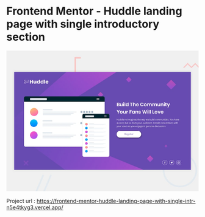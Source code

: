 # Frontend Mentor - Huddle landing page with single introductory section

![Design preview for the Huddle landing page with single introductory section](./design/desktop-preview.jpg)

Project url : https://frontend-mentor-huddle-landing-page-with-single-intr-n5e4tkyg3.vercel.app/

